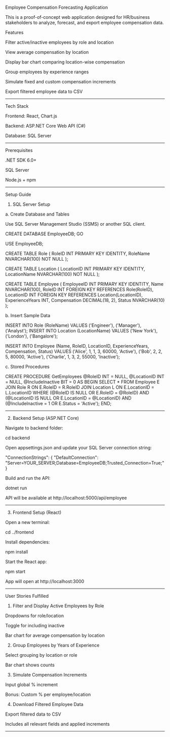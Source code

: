 Employee Compensation Forecasting Application

This is a proof-of-concept web application designed for HR/business stakeholders to analyze, forecast, and export employee compensation data.

Features

Filter active/inactive employees by role and location

View average compensation by location

Display bar chart comparing location-wise compensation

Group employees by experience ranges

Simulate fixed and custom compensation increments

Export filtered employee data to CSV



---

Tech Stack

Frontend: React, Chart.js

Backend: ASP.NET Core Web API (C#)

Database: SQL Server



---

Prerequisites

.NET SDK 6.0+

SQL Server

Node.js + npm



---

Setup Guide


1. SQL Server Setup

a. Create Database and Tables

Use SQL Server Management Studio (SSMS) or another SQL client.

CREATE DATABASE EmployeeDB;
GO

USE EmployeeDB;

CREATE TABLE Role (
RoleID INT PRIMARY KEY IDENTITY,
RoleName NVARCHAR(100) NOT NULL
);

CREATE TABLE Location (
LocationID INT PRIMARY KEY IDENTITY,
LocationName NVARCHAR(100) NOT NULL
);

CREATE TABLE Employee (
EmployeeID INT PRIMARY KEY IDENTITY,
Name NVARCHAR(100),
RoleID INT FOREIGN KEY REFERENCES Role(RoleID),
LocationID INT FOREIGN KEY REFERENCES Location(LocationID),
ExperienceYears INT,
Compensation DECIMAL(18, 2),
Status NVARCHAR(10)
);

b. Insert Sample Data

INSERT INTO Role (RoleName) VALUES ('Engineer'), ('Manager'), ('Analyst');
INSERT INTO Location (LocationName) VALUES ('New York'), ('London'), ('Bangalore');

INSERT INTO Employee (Name, RoleID, LocationID, ExperienceYears, Compensation, Status)
VALUES
('Alice', 1, 1, 3, 60000, 'Active'),
('Bob', 2, 2, 5, 80000, 'Active'),
('Charlie', 1, 3, 2, 55000, 'Inactive');

c. Stored Procedures

CREATE PROCEDURE GetEmployees
@RoleID INT = NULL,
@LocationID INT = NULL,
@IncludeInactive BIT = 0
AS
BEGIN
SELECT *
FROM Employee E
JOIN Role R ON E.RoleID = R.RoleID
JOIN Location L ON E.LocationID = L.LocationID
WHERE (@RoleID IS NULL OR E.RoleID = @RoleID)
AND (@LocationID IS NULL OR E.LocationID = @LocationID)
AND (@IncludeInactive = 1 OR E.Status = 'Active');
END;


---

2. Backend Setup (ASP.NET Core)

Navigate to backend folder:


cd backend

Open appsettings.json and update your SQL Server connection string:


"ConnectionStrings": {
"DefaultConnection": "Server=YOUR_SERVER;Database=EmployeeDB;Trusted_Connection=True;"
}

Build and run the API:


dotnet run

API will be available at http://localhost:5000/api/employee



---

3. Frontend Setup (React)

Open a new terminal:


cd ../frontend

Install dependencies:


npm install

Start the React app:


npm start

App will open at http://localhost:3000



---

User Stories Fulfilled

1. Filter and Display Active Employees by Role

Dropdowns for role/location

Toggle for including inactive

Bar chart for average compensation by location


2. Group Employees by Years of Experience

Select grouping by location or role

Bar chart shows counts


3. Simulate Compensation Increments

Input global % increment

Bonus: Custom % per employee/location


4. Download Filtered Employee Data

Export filtered data to CSV

Includes all relevant fields and applied increments



---


